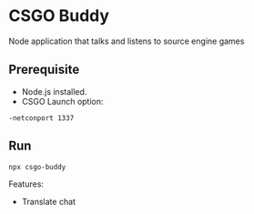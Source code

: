 # CSGO Buddy
Node application that talks and listens to source engine games

## Prerequisite
- Node.js installed.
- CSGO Launch option: 
```
-netconport 1337
```

## Run
``` shell
npx csgo-buddy
```

Features:
 - Translate chat 
